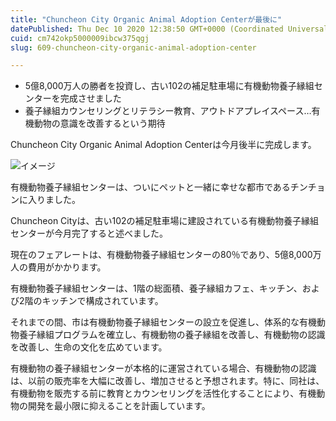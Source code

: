 ```yaml
---
title: "Chuncheon City Organic Animal Adoption Centerが最後に"
datePublished: Thu Dec 10 2020 12:38:50 GMT+0000 (Coordinated Universal Time)
cuid: cm742okp5000009ibcw375qgj
slug: 609-chuncheon-city-organic-animal-adoption-center

---
```



- 5億8,000万人の勝者を投資し、古い102の補足駐車場に有機動物養子縁組センターを完成させました
- 養子縁組カウンセリングとリテラシー教育、アウトドアプレイスペース…有機動物の意識を改善するという期待

Chuncheon City Organic Animal Adoption Centerは今月後半に完成します。

![イメージ](https://cdn.hashnode.com/res/hashnode/image/upload/v1739495455706/7dc1f98d-edab-40ff-a2cf-692e5e2bc146.jpeg)

有機動物養子縁組センターは、ついにペットと一緒に幸せな都市であるチンチョンに入りました。

Chuncheon Cityは、古い102の補足駐車場に建設されている有機動物養子縁組センターが今月完了すると述べました。

現在のフェアレートは、有機動物養子縁組センターの80％であり、5億8,000万人の費用がかかります。

有機動物養子縁組センターは、1階の総面積、養子縁組カフェ、キッチン、および2階のキッチンで構成されています。

それまでの間、市は有機動物養子縁組センターの設立を促進し、体系的な有機動物養子縁組プログラムを確立し、有機動物の養子縁組を改善し、有機動物の認識を改善し、生命の文化を広めています。

有機動物の養子縁組センターが本格的に運営されている場合、有機動物の認識は、以前の販売率を大幅に改善し、増加させると予想されます。特に、同社は、有機動物を販売する前に教育とカウンセリングを活性化することにより、有機動物の開発を最小限に抑えることを計画しています。